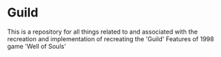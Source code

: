 # Guild
This is a repository for all things related to and associated with the recreation and implementation of recreating the 'Guild' Features of 1998 game 'Well of Souls'
